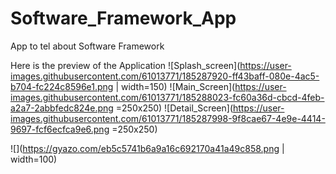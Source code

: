 # Software_Framework_App
App to tel about Software Framework

Here is the preview of the Application
![Splash_screen](https://user-images.githubusercontent.com/61013771/185287920-ff43baff-080e-4ac5-b704-fc224c8596e1.png | width=150)
![Main_Screen](https://user-images.githubusercontent.com/61013771/185288023-fc60a36d-cbcd-4feb-a2a7-2abbfedc824e.png =250x250)
![Detail_Screen](https://user-images.githubusercontent.com/61013771/185287998-9f8cae67-4e9e-4414-9697-fcf6ecfca9e6.png =250x250)

![](https://gyazo.com/eb5c5741b6a9a16c692170a41a49c858.png | width=100)

